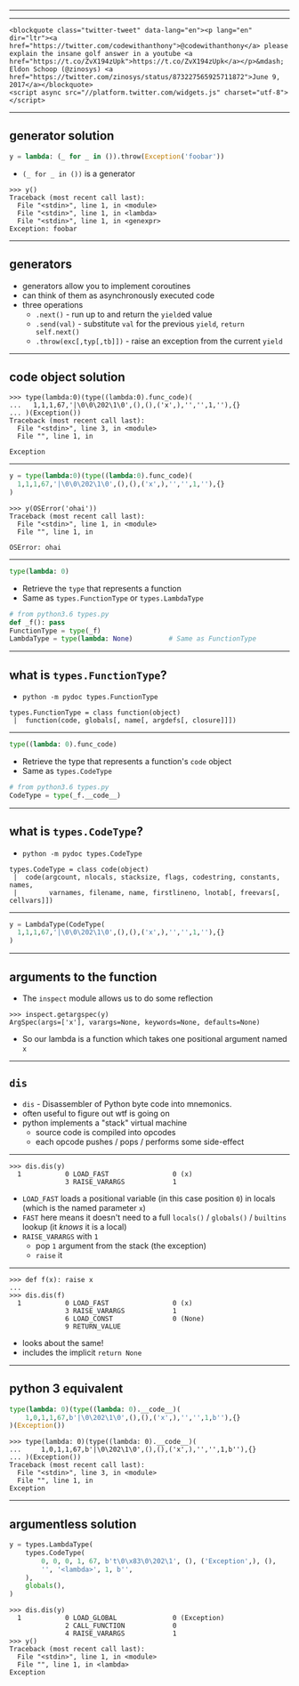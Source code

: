 [comment]: # (The first two slides are intentionally blank for the intro)

***

[comment]: # (The first two slides are intentionally blank for the intro)

***

```rawhtml
<blockquote class="twitter-tweet" data-lang="en"><p lang="en" dir="ltr"><a href="https://twitter.com/codewithanthony">@codewithanthony</a> please explain the insane golf answer in a youtube <a href="https://t.co/ZvX194zUpk">https://t.co/ZvX194zUpk</a></p>&mdash; Eldon Schoop (@zinosys) <a href="https://twitter.com/zinosys/status/873227565925711872">June 9, 2017</a></blockquote>
<script async src="//platform.twitter.com/widgets.js" charset="utf-8"></script>
```

[comment]: # (https://stackoverflow.com/q/8294618/812183)
[comment]: # (https://twitter.com/zinosys/status/873227565925711872)
[comment]: # (@zinosys)

***

## generator solution

```python
y = lambda: (_ for _ in ()).throw(Exception('foobar'))
```

- `(_ for _ in ())` is a generator

```pycon
>>> y()
Traceback (most recent call last):
  File "<stdin>", line 1, in <module>
  File "<stdin>", line 1, in <lambda>
  File "<stdin>", line 1, in <genexpr>
Exception: foobar
```

***

## generators

- generators allow you to implement coroutines
- can think of them as asynchronously executed code
- three operations
    - `.next()` - run up to and return the `yield`ed value
    - `.send(val)` - substitute `val` for the previous `yield`,
      `return self.next()`
    - `.throw(exc[,typ[,tb]])` - raise an exception from the current `yield`

***

## code object solution

```pycon
>>> type(lambda:0)(type((lambda:0).func_code)(
...   1,1,1,67,'|\0\0\202\1\0',(),(),('x',),'','',1,''),{}
... )(Exception())
Traceback (most recent call last):
  File "<stdin>", line 3, in <module>
  File "", line 1, in

Exception
```

***

```python
y = type(lambda:0)(type((lambda:0).func_code)(
  1,1,1,67,'|\0\0\202\1\0',(),(),('x',),'','',1,''),{}
)
```

```pycon
>>> y(OSError('ohai'))
Traceback (most recent call last):
  File "<stdin>", line 1, in <module>
  File "", line 1, in

OSError: ohai
```

***

```python
type(lambda: 0)
```
- Retrieve the `type` that represents a function
- Same as `types.FunctionType` or `types.LambdaType`

```python
# from python3.6 types.py
def _f(): pass
FunctionType = type(_f)
LambdaType = type(lambda: None)         # Same as FunctionType
```

***

## what is `types.FunctionType`?

- `python -m pydoc types.FunctionType`

```
types.FunctionType = class function(object)
 |  function(code, globals[, name[, argdefs[, closure]]])
```

***

```python
type((lambda: 0).func_code)
```

- Retrieve the type that represents a function's `code` object
- Same as `types.CodeType`

```python
# from python3.6 types.py
CodeType = type(_f.__code__)
```

***

## what is `types.CodeType`?

- `python -m pydoc types.CodeType`

```
types.CodeType = class code(object)
 |  code(argcount, nlocals, stacksize, flags, codestring, constants, names,
 |        varnames, filename, name, firstlineno, lnotab[, freevars[, cellvars]])
```

***

```python
y = LambdaType(CodeType(
  1,1,1,67,'|\0\0\202\1\0',(),(),('x',),'','',1,''),{}
)
```

***

## arguments to the function

- The `inspect` module allows us to do some reflection

```pycon
>>> inspect.getargspec(y)
ArgSpec(args=['x'], varargs=None, keywords=None, defaults=None)
```

- So our lambda is a function which takes one positional argument named `x`

***

## `dis`

- `dis` - Disassembler of Python byte code into mnemonics.
- often useful to figure out wtf is going on
- python implements a "stack" virtual machine
    - source code is compiled into opcodes
    - each opcode pushes / pops / performs some side-effect

***

```pycon
>>> dis.dis(y)
  1           0 LOAD_FAST                0 (x)
              3 RAISE_VARARGS            1
```

- `LOAD_FAST` loads a positional variable (in this case position `0`) in
  locals (which is the named parameter `x`)
- `FAST` here means it doesn't need to a full `locals()` / `globals()` /
  `builtins` lookup (it *knows* it is a local)
- `RAISE_VARARGS` with `1`
    - pop `1` argument from the stack (the exception)
    - `raise` it

***

```pycon
>>> def f(x): raise x
...
>>> dis.dis(f)
  1           0 LOAD_FAST                0 (x)
              3 RAISE_VARARGS            1
              6 LOAD_CONST               0 (None)
              9 RETURN_VALUE
```

- looks about the same!
- includes the implicit `return None`

***

## python 3 equivalent

```python
type(lambda: 0)(type((lambda: 0).__code__)(
    1,0,1,1,67,b'|\0\202\1\0',(),(),('x',),'','',1,b''),{}
)(Exception())
```

```pycon
>>> type(lambda: 0)(type((lambda: 0).__code__)(
...     1,0,1,1,67,b'|\0\202\1\0',(),(),('x',),'','',1,b''),{}
... )(Exception())
Traceback (most recent call last):
  File "<stdin>", line 3, in <module>
  File "", line 1, in
Exception
```

***

## argumentless solution

```python
y = types.LambdaType(
    types.CodeType(
        0, 0, 0, 1, 67, b't\0\x83\0\202\1', (), ('Exception',), (),
        '', '<lambda>', 1, b'',
    ),
    globals(),
)
```

```pycon
>>> dis.dis(y)
  1           0 LOAD_GLOBAL              0 (Exception)
              2 CALL_FUNCTION            0
              4 RAISE_VARARGS            1
>>> y()
Traceback (most recent call last):
  File "<stdin>", line 1, in <module>
  File "", line 1, in <lambda>
Exception
```
